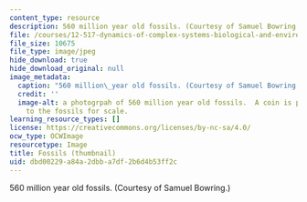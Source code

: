 ```yaml
---
content_type: resource
description: 560 million year old fossils. (Courtesy of Samuel Bowring.)
file: /courses/12-517-dynamics-of-complex-systems-biological-and-environmental-coevolution-preceding-the-cambrian-explosion-spring-2005/dbd00229a84a2dbba7df2b6d4b53ff2c_12-517s05-th.jpg
file_size: 10675
file_type: image/jpeg
hide_download: true
hide_download_original: null
image_metadata:
  caption: "560 million\_year old fossils. (Courtesy of Samuel Bowring.)"
  credit: ''
  image-alt: a photogrpah of 560 million year old fossils.  A coin is placed next
    to the fossils for scale.
learning_resource_types: []
license: https://creativecommons.org/licenses/by-nc-sa/4.0/
ocw_type: OCWImage
resourcetype: Image
title: Fossils (thumbnail)
uid: dbd00229-a84a-2dbb-a7df-2b6d4b53ff2c
---
```

560 million year old fossils. (Courtesy of Samuel Bowring.)